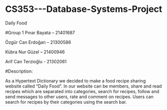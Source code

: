 # CS353---Database-Systems-Project
Daily Food 

#Group 1
Pınar Bayata – 21401687

Özgür Can Erdoğan – 21300586

Kübra Nur Güzel – 21400946

Arif Can Terzioğlu - 21302061

#Description:

As a Hypertext Dictionary we decided to make a food recipe sharing website called “Daily Food”. In our website can be members, share and read recipes which are separated into categories, search for recipes, follow and send messages to other users, rate and comment on recipes. Users can search for recipes by their categories using the search bar. 
